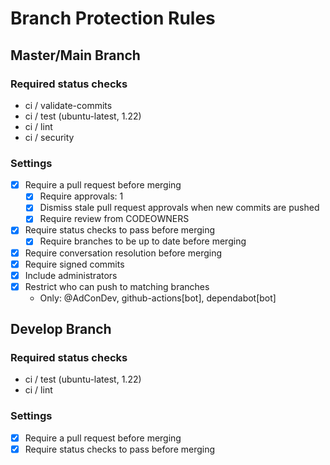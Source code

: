 # Branch Protection Rules

## Master/Main Branch

### Required status checks

- ci / validate-commits
- ci / test (ubuntu-latest, 1.22)
- ci / lint
- ci / security

### Settings

- [x] Require a pull request before merging
    - [x] Require approvals: 1
    - [x] Dismiss stale pull request approvals when new commits are pushed
    - [x] Require review from CODEOWNERS
- [x] Require status checks to pass before merging
    - [x] Require branches to be up to date before merging
- [x] Require conversation resolution before merging
- [x] Require signed commits
- [x] Include administrators
- [x] Restrict who can push to matching branches
    - Only: @AdConDev, github-actions[bot], dependabot[bot]

## Develop Branch

### Required status checks

- ci / test (ubuntu-latest, 1.22)
- ci / lint

### Settings

- [x] Require a pull request before merging
- [x] Require status checks to pass before merging